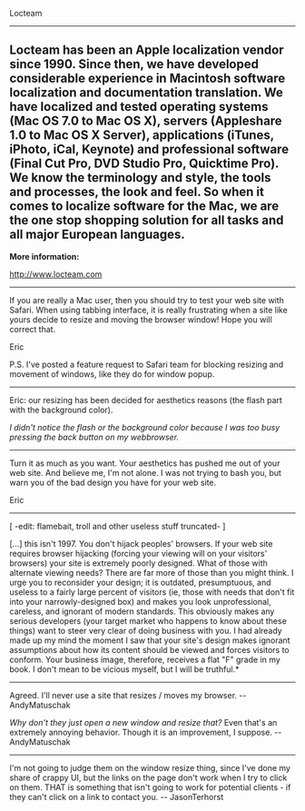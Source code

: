  

Locteam

----

Locteam has been an Apple localization vendor since 1990. Since then, we have developed considerable experience in Macintosh software localization and documentation translation. We have localized and tested operating systems (Mac OS 7.0 to Mac OS X), servers (Appleshare 1.0 to Mac OS X Server), applications (iTunes, iPhoto, iCal, Keynote) and professional software (Final Cut Pro, DVD Studio Pro, Quicktime Pro). We know the terminology and style, the tools and processes, the look and feel. So when it comes to localize software for the Mac, we are the one stop shopping solution for all tasks and all major European languages.
----

**More information:**

http://www.locteam.com

----

If you are really a Mac user, then you should try to test your web site with Safari. When using tabbing interface, it is really frustrating when a site like yours decide to resize and moving the browser window! Hope you will correct that.

Eric

P.S. I've posted a feature request to Safari team for blocking resizing and movement of windows, like they do for window popup.

----

Eric: our resizing has been decided for aesthetics reasons (the flash part with the background color).

*I didn't notice the flash or the background color because I was too busy pressing the back button on my webbrowser.*

----

Turn it as much as you want. Your aesthetics has pushed me out of your web site. And believe me, I'm not alone. I was not trying to bash you, but warn you of the bad design you have for your web site. 

Eric

----

[ -edit: flamebait, troll and other useless stuff truncated- ]

[...] this isn't 1997. You don't hijack peoples' browsers. If your web site requires browser hijacking (forcing your viewing will on your visitors' browsers) your site is extremely poorly designed. What of those with alternate viewing needs? There are far more of those than you might think. I urge you to reconsider your design; it is outdated, presumptuous, and useless to a fairly large percent of visitors (ie, those with needs that don't fit into your narrowly-designed box) and makes you look unprofessional, careless, and ignorant of modern standards. This obviously makes any serious developers (your target market who happens to know about these things) want to steer very clear of doing business with you. I had already made up my mind the moment I saw that your site's design makes ignorant assumptions about how its content should be viewed and forces visitors to conform. Your business image, therefore, receives a flat "F" grade in my book. I don't mean to be vicious myself, but I will be truthful.*

----
Agreed. I'll never use a site that resizes / moves my browser. -- AndyMatuschak

*Why don't they just open a new window and resize that?*
Even that's an extremely annoying behavior. Though it is an improvement, I suppose. -- AndyMatuschak

----

I'm not going to judge them on the window resize thing, since I've done my share of crappy UI, but the links on the page don't work when I try to click on them. THAT is something that isn't going to work for potential clients - if they can't click on a link to contact you. -- JasonTerhorst
